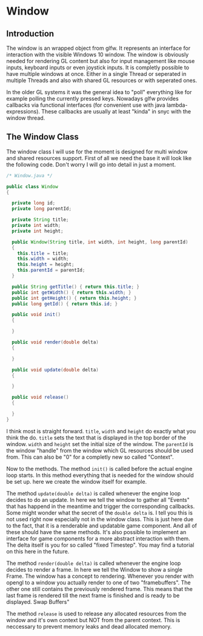 # Window

## Introduction

The window is an wrapped object from glfw. It represents an interface for interaction with the visible Windows 10 window. The window is obviously needed for rendering GL content but also for
input management like mouse inputs, keyboard inputs or even joystick inputs. It is completly possible to have multiple windows at once. Either in a single Thread or seperated in multiple Threads and also
with shared GL resources or with seperated ones.

In the older GL systems it was the general idea to "poll" everything like for example polling the currently pressed keys. Nowadays glfw provides callbacks via functional interfaces (for convenient use
with java lambda-expressions). These callbacks are usually at least "kinda" in snyc with the window thread.

## The Window Class

The window class I will use for the moment is designed for multi window and shared resources support. First of all we need the base it will look like the following code. Don't worry I will go into detail
in just a moment.

```java
/* Window.java */

public class Window
{

  private long id;
  private long parentId;

  private String title;
  private int width;
  private int height;

  public Window(String title, int width, int height, long parentId)
  {
    this.title = title;
    this.width = width;
    this.height = height;
    this.parentId = parentId;
  }

  public String getTitle() { return this.title; }
  public int getWidth() { return this.width; }
  public int getHeight() { return this.height; }
  public long getId() { return this.id; }

  public void init()
  {

  }

  public void render(double delta)
  {

  }

  public void update(double delta)
  {

  }

  public void release()
  {

  }
}
```

I think most is straight forward. `title`, `width` and `height` do exactly what you think the do. `title` sets the text that is displayed in the top border of the window. `width` and `height`
set the initial size of the window. The `parentId` is the window "handle" from the window which GL resources should be used from. This can also be "0" for a completly new so called "Context".

Now to the methods. The method `init()` is called before the actual engine loop starts. In this method everything that is needed for the window should be set up. here we create the window itself for example.

The method `update(double delta)` is called whenever the engine loop decides to do an update. In here we tell the window to gather all "Events" that has happend in the meantime and trigger the
corresponding callbacks. Some might wonder what the secret of the `double delta` is. I tell you this is not used right now especially not in the window class. This is just here due to the fact, that it is
a renderable and updatable game component. And all of these should have the same methods. It's also possible to implement an interface for game components for a more abstract interaction with them. The delta itself is you for so called "fixed Timestep". You may find a tutorial on this here in the future.

The method `render(double delta)` is called whenever the engine loop decides to render a frame. In here we tell the Window to show a single Frame. The window has a concept to rendering. Whenever you render with opengl to a window you actually render to one of two "framebuffers". The other one still contains the previously rendered frame. This means that the last frame is rendered till the next frame is finished and is ready to be displayed. Swap Buffers"

The method `release` is used to release any allocated resources from the window and it's own context but NOT from the parent context. This is neccessary to prevent memory leaks and dead allocated memory.
